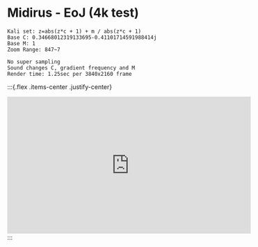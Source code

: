 # Midirus - EoJ (4k test)

```
Kali set: z=abs(z*c + 1) + m / abs(z*c + 1)
Base C: 0.34668012319133695-0.41101714591988414j
Base M: 1
Zoom Range: 847~7

No super sampling
Sound changes C, gradient frequency and M
Render time: 1.25sec per 3840x2160 frame
```

:::{.flex .items-center .justify-center}
<iframe width="560" height="315" src="https://www.youtube.com/embed/FHVRBxbupO0" title="YouTube video player" frameborder="0" allow="accelerometer; autoplay; clipboard-write; encrypted-media; gyroscope; picture-in-picture" allowfullscreen></iframe>
:::
